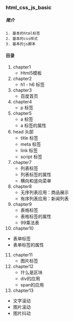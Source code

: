 ### html_css_js_basic
##### 简介
    1. 基本的html标签
    2. 基本的css样式
    3. 基本的js脚本

#### 目录
1. chapter1
   * Html5模板
2. chapter2
   * h1 - h6 标签
3. chapter3
   * 百度首页
4. chapter4
   * p 标签
5. chapter5
   * a 标签
   * a 标签的属性
6. head 头部
   * title 标签
   * meta 标签
   * link 标签
   * script 标签
7. chapter7
   * 列表标签
   * 列表标签的属性
   * 横向和竖向菜单
8. chapter8
   * 无序列表应用：商品展示
   * 有序列表应用：新闻列表
9. chapter9
   * 表格标签
   * 表格标签的属性
   * 99乘法表
10. chapter10
   * 表单标签
   * 表单标签的属性
11. chapter11
    * 图片标签
12. chapter12
    * 什么是区块
    * div的应用
    * span的应用
13. chapter13
   * 文字滚动
   * 图片滚动
   * 图片抖动
